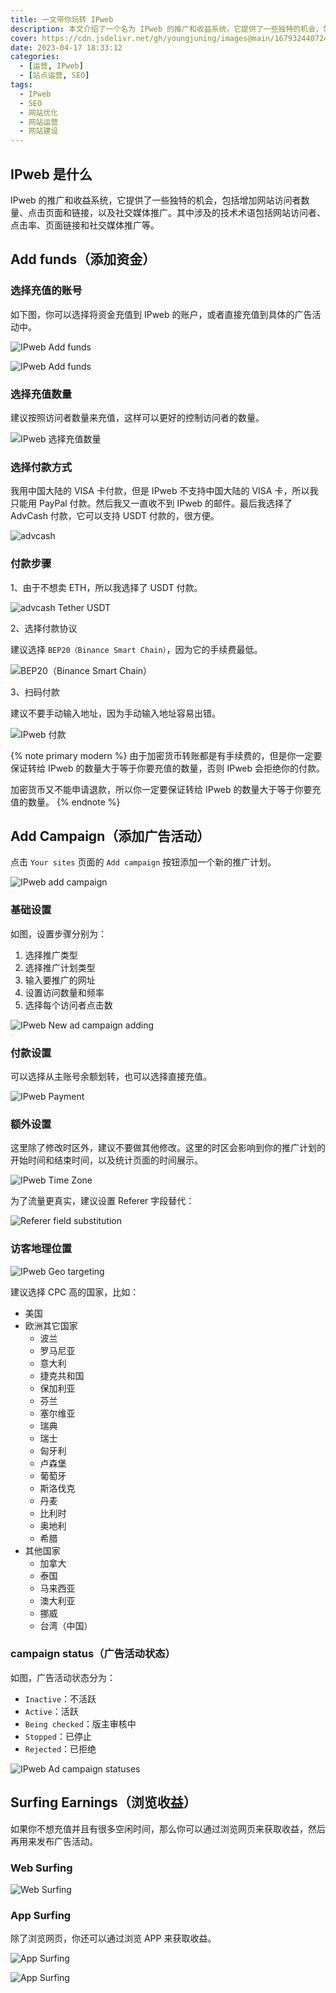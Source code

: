 ```yaml
---
title: 一文带你玩转 IPweb
description: 本文介绍了一个名为 IPweb 的推广和收益系统，它提供了一些独特的机会，包括增加网站访问者数量、点击页面和链接，以及社交媒体推广。其中涉及的技术术语包括网站访问者、点击率、页面链接和社交媒体推广等。
cover: https://cdn.jsdelivr.net/gh/youngjuning/images@main/1679324407241.png
date: 2023-04-17 18:33:12
categories:
  - [运营, IPweb]
  - [站点运营, SEO]
tags:
  - IPweb
  - SEO
  - 网站优化
  - 网站运营
  - 网站建设
---
```


<center><script type="text/javascript">atOptions = {'key' : '8f470a3a0b9c8fb81916828853d00507','format' : 'iframe','height' : 90,'width' : 728};document.write('<scr' + 'ipt type="text/javascript" src="http' + (location.protocol === 'https:' ? 's' : '') + '://harassinganticipation.com/8f470a3a0b9c8fb81916828853d00507/invoke.js"></scr' + 'ipt>');</script></center>

## IPweb 是什么

IPweb 的推广和收益系统，它提供了一些独特的机会，包括增加网站访问者数量、点击页面和链接，以及社交媒体推广。其中涉及的技术术语包括网站访问者、点击率、页面链接和社交媒体推广等。

## Add funds（添加资金）

### 选择充值的账号

如下图，你可以选择将资金充值到 IPweb 的账户，或者直接充值到具体的广告活动中。

![IPweb Add funds](https://cdn.jsdelivr.net/gh/youngjuning/images@main/1681731509129.png)

![IPweb Add funds](https://cdn.jsdelivr.net/gh/youngjuning/images@main/1681731536256.png)

### 选择充值数量

建议按照访问者数量来充值，这样可以更好的控制访问者的数量。

![IPweb 选择充值数量](https://cdn.jsdelivr.net/gh/youngjuning/images@main/1681731713484.png)

### 选择付款方式

我用中国大陆的 VISA 卡付款，但是 IPweb 不支持中国大陆的 VISA 卡，所以我只能用 PayPal 付款。然后我又一直收不到 IPweb 的邮件。最后我选择了 AdvCash 付款，它可以支持 USDT 付款的，很方便。

![advcash](https://cdn.jsdelivr.net/gh/youngjuning/images@main/1681731844004.png)

### 付款步骤

1、由于不想卖 ETH，所以我选择了 USDT 付款。

![advcash Tether USDT](https://cdn.jsdelivr.net/gh/youngjuning/images@main/1681731924193.png)

2、选择付款协议

建议选择 `BEP20（Binance Smart Chain）`，因为它的手续费最低。

![BEP20（Binance Smart Chain）](https://cdn.jsdelivr.net/gh/youngjuning/images@main/1681732056149.png)

3、扫码付款

建议不要手动输入地址，因为手动输入地址容易出错。

![IPweb 付款](https://cdn.jsdelivr.net/gh/youngjuning/images@main/1681732164881.png)

{% note primary modern %}
由于加密货币转账都是有手续费的，但是你一定要保证转给 IPweb 的数量大于等于你要充值的数量，否则 IPweb 会拒绝你的付款。

加密货币又不能申请退款，所以你一定要保证转给 IPweb 的数量大于等于你要充值的数量。
{% endnote %}

## Add Campaign（添加广告活动）

点击 `Your sites` 页面的 `Add campaign` 按钮添加一个新的推广计划。

![IPweb add campaign](https://cdn.jsdelivr.net/gh/youngjuning/images@main/1681728755193.png)

### 基础设置

如图，设置步骤分别为：

1. 选择推广类型
2. 选择推广计划类型
3. 输入要推广的网址
4. 设置访问数量和频率
5. 选择每个访问者点击数

![IPweb New ad campaign adding](https://cdn.jsdelivr.net/gh/youngjuning/images@main/1681730014404.png)

### 付款设置

可以选择从主账号余额划转，也可以选择直接充值。

![IPweb Payment](https://cdn.jsdelivr.net/gh/youngjuning/images@main/1681730752183.png)

### 额外设置

这里除了修改时区外，建议不要做其他修改。这里的时区会影响到你的推广计划的开始时间和结束时间，以及统计页面的时间展示。

![IPweb Time Zone](https://cdn.jsdelivr.net/gh/youngjuning/images@main/1681730858632.png)

为了流量更真实，建议设置 Referer 字段替代：

![Referer field substitution](https://cdn.jsdelivr.net/gh/youngjuning/images@main/1681746832071.png)

### 访客地理位置

![IPweb Geo targeting](https://cdn.jsdelivr.net/gh/youngjuning/images@main/1681731094683.png)

建议选择 CPC 高的国家，比如：

- 美国
- 欧洲其它国家
  - 波兰
  - 罗马尼亚
  - 意大利
  - 捷克共和国
  - 保加利亚
  - 芬兰
  - 塞尔维亚
  - 瑞典
  - 瑞士
  - 匈牙利
  - 卢森堡
  - 葡萄牙
  - 斯洛伐克
  - 丹麦
  - 比利时
  - 奥地利
  - 希腊
- 其他国家
  - 加拿大
  - 泰国
  - 马来西亚
  - 澳大利亚
  - 挪威
  - 台湾（中国）

### campaign status（广告活动状态）

如图，广告活动状态分为：

- `Inactive`：不活跃
- `Active`：活跃
- `Being checked`：版主审核中
-  `Stopped`：已停止
- `Rejected`：已拒绝

![IPweb Ad campaign statuses](https://cdn.jsdelivr.net/gh/youngjuning/images@main/1681731261393.png)

## Surfing Earnings（浏览收益）

如果你不想充值并且有很多空闲时间，那么你可以通过浏览网页来获取收益，然后再用来发布广告活动。

### Web Surfing

![Web Surfing](https://cdn.jsdelivr.net/gh/youngjuning/images@main/1681745700515.png)

### App Surfing

除了浏览网页，你还可以通过浏览 APP 来获取收益。

![App Surfing](https://cdn.jsdelivr.net/gh/youngjuning/images@main/1681745939447.png)

![App Surfing](https://cdn.jsdelivr.net/gh/youngjuning/images@main/1681746084243.png)
